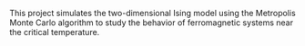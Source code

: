 This project simulates the two-dimensional Ising model using the Metropolis Monte Carlo algorithm to study the behavior of ferromagnetic systems near the critical temperature.
